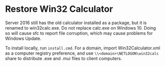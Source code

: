 # Restore Win32 Calculator

Server 2016 still has the old calculator installed as a package, but it is
renamed to win32calc.exe. Do not replace calc.exe on Windows 10. Doing so will
cause sfc to report file corruption, which may cause problems for Windows
Update.

To install locally, run `install.cmd`. For a domain, import Win32Calculator.xml
as a computer registry preference, and use `\\<domain>\NETLOGON\win32calc` share
to distribute .exe and .mui files to client computers.
